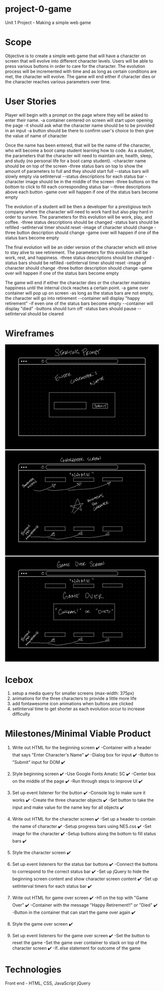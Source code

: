 # project-0-game
Unit 1 Project - Making a simple web game

# Scope

Objective is to create a simple web game that will have a character on screen that will evolve into different character levels. Users will be able to press various buttons in order to care for the character. The evolution process will be incremented with time and as long as certain conditions are met, the character will evolve. The game will end either if character dies or the character reaches various parameters over time.

# User Stories

Player will begin with a prompt on the page where they will be asked to enter their name.
    -a container centered on screen will start upon opening the page
    -it should ask what the character name should be to be provided in an input
    -a button should be there to confirm user's choice to then give the value of name of character

Once the name has been entered, that will be the name of the character, who will become a boot camp student learning how to code. As a student, the parameters that the character will need to maintain are, health, sleep, and study (no personal life for a boot camp student).
    -character name should be on top of the screen
    -three status bars on top to show the amount of parameters to full and they should start full
        --status bars will slowly empty via setInterval
        --status descriptions for each status bar
    -character image should be in the middle of the screen
    -three buttons on the bottom to click to fill each corresponding status bar
        --three descriptions above each button
    -game over will happen if one of the status bars become empty

The evolution of a student will be then a developer for a prestigious tech company where the character will need to work hard but also play hard in order to survive. The parameters for this evolution will be work, play, and coffee.
    -three status descriptions should be changed
    -status bars should be refilled
    -setInterval timer should reset
    -image of character should change
    -three button description should change
    -game over will happen if one of the status bars become empty

The final evolution will be an older version of the character which will strive to stay alive to see retirement. The parameters for this evolution will be work, rest, and happiness.
    -three status descriptions should be changed
    -status bars should be refilled
    -setInterval timer should reset
    -image of character should change
    -three button description should change
    -game over will happen if one of the status bars become empty

The game will end if either the character dies or the character maintains happiness until the internal clock reaches a certain point.
    -a game over container will pop up on screen
    -as long as the status bars are not empty, the character will go into retirement
        --container will display "happy retirement"
    -if even one of the status bars become empty
        --container will display "died"
    -buttons should turn off
    -status bars should pause
        --setInterval should be cleared

# Wireframes
<img src="wireframes/beginning-screen.png">
<img src="wireframes/character-screen.png">
<img src="wireframes/game-over-screen.png">

# Icebox
1. setup a media query for smaller screens (max-width: 375px)
2. animations for the three characters to provide a little more life
3. add fontawesome icon animations when buttons are clicked
4. setInterval time to get shorter as each evolution occur to increase difficulty

# Milestones/Minimal Viable Product
1. Write out HTML for the beginning screen ✔️
    -Container with a header that says "Enter Character's Name" ✔️
    -Dialog box for input ✔️
    -Button to "Submit" input for DOM ✔️

2. Style beginning screen ✔️
    -Use Google Fonts Amatic SC ✔️
    -Center box on the middle of the page ✔️
    -Run through steps to improve UI ✔️

3. Set up event listener for the button ✔️
    -Console log to make sure it works ✔️
    -Create the three character objects ✔️
    -Set button to take the input and make value for the name key for all objects ✔️

4. Write out HTML for the character screen ✔️
    -Set up a header to contain the name of character ✔️
    -Setup progress bars using NES.css ✔️
    -Set image for the character ✔️
    -Setup buttons along the bottom to fill status bars ✔️

5. Style the character screen ✔️

6. Set up event listeners for the status bar buttons ✔️
    -Connect the buttons to correspond to the correct status bar ✔️
    -Set up jQuery to hide the beginning screen content and show character screen content ✔️
    -Set up setInterval timers for each status bar ✔️

7. Write out HTML for game over screen ✔️
    -H1 on the top with "Game Over" ✔️
    -Container with the message "Happy Retirement!!" or "Died" ✔️
    -Button in the container that can start the game over again ✔️

8. Style the game over screen ✔️

9. Set up event listeners for the game over screen ✔️
    -Set the button to reset the game
    -Set the game over container to stack on top of the character screen ✔️
    -If..else statement for outcome of the game

# Technologies
Front end - HTML, CSS, JavaScript
jQuery